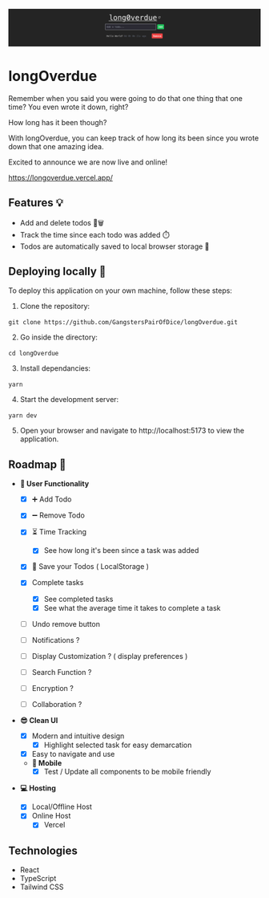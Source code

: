 [![longOverdue home page](src/assets/hello_world.png)](https://github.com/GangstersPairOfDice/longOverdue)

# longOverdue

Remember when you said you were going to do that one thing that one time? You even wrote it down, right?

How long has it been though?

With longOverdue, you can keep track of how long its been since you wrote down that one amazing idea.

Excited to announce we are now live and online!

https://longoverdue.vercel.app/

## Features 💡

- Add and delete todos 📝🗑️
- Track the time since each todo was added ⏱️
- Todos are automatically saved to local browser storage 💾

## Deploying locally 🚀

To deploy this application on your own machine, follow these steps:

1. Clone the repository:

`git clone https://github.com/GangstersPairOfDice/longOverdue.git`

2. Go inside the directory:

`cd longOverdue`

3. Install dependancies:

`yarn`

4. Start the development server:

`yarn dev`

5. Open your browser and navigate to http://localhost:5173 to view the application.

## Roadmap 📍

- **👤 User Functionality**

  - [x] ➕ Add Todo
  - [x] ➖ Remove Todo
  - [x] ⏳ Time Tracking

    - [x] See how long it's been since a task was added

  - [x] 💾 Save your Todos ( LocalStorage )
  - [x] Complete tasks
    - [x] See completed tasks
    - [x] See what the average time it takes to complete a task
  - [ ] Undo remove button
  - [ ] Notifications ?
  - [ ] Display Customization ? ( display preferences )
  - [ ] Search Function ?
  - [ ] Encryption ?
  - [ ] Collaboration ?

- **😎 Clean UI**

  - [x] Modern and intuitive design
    - [x] Highlight selected task for easy demarcation
  - [x] Easy to navigate and use
  - **📱 Mobile**
    - [x] Test / Update all components to be mobile friendly

- **💻 Hosting**
  - [x] Local/Offline Host
  - [x] Online Host
    - [x] Vercel

## Technologies

- React
- TypeScript
- Tailwind CSS

